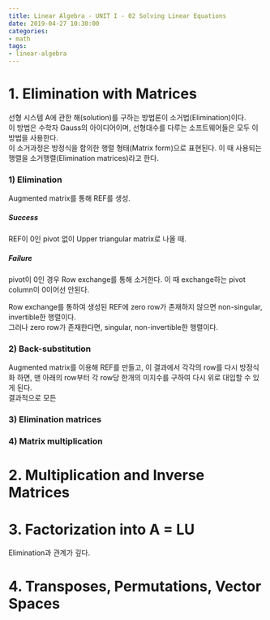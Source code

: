 ```yaml
---
title: Linear Algebra - UNIT I - 02 Solving Linear Equations
date: 2019-04-27 10:30:00
categories:
- math
tags:
- linear-algebra
---
```


# 1. Elimination with Matrices
선형 시스템 A에 관한 해(solution)를 구하는 방법론이 소거법(Elimination)이다.  
이 방법은 수학자 Gauss의 아이디어이며, 선형대수를 다루는 소프트웨어들은 모두 이 방법을 사용한다.  
이 소거과정은 방정식을 함의한 행렬 형태(Matrix form)으로 표현된다. 이 때 사용되는 행렬을 소거행렬(Elimination matrices)라고 한다.

### 1) Elimination
Augmented matrix를 통해 REF를 생성.

##### Success
REF이 0인 pivot 없이 Upper triangular matrix로 나올 때.

##### Failure
pivot이 0인 경우 Row exchange를 통해 소거한다. 이 때 exchange하는 pivot column이 0이어선 안된다.

Row exchange를 통하여 생성된 REF에 zero row가 존재하지 않으면 non-singular, invertible한 행렬이다.  
그러나 zero row가 존재한다면, singular, non-invertible한 행렬이다.

### 2) Back-substitution
Augmented matrix를 이용해 REF를 만들고, 이 결과에서 각각의 row를 다시 방정식화 하면, 맨 아래의 row부터 각 row당 한개의 미지수를 구하여 다시 위로 대입할 수 있게 된다.  
결과적으로 모든

### 3) Elimination matrices


### 4) Matrix multiplication

# 2. Multiplication and Inverse Matrices

# 3. Factorization into A = LU
Elimination과 관계가 깊다.


# 4. Transposes, Permutations, Vector Spaces

